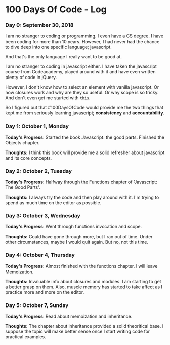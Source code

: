 # 100 Days Of Code - Log

### Day 0: September 30, 2018

I am no stranger to coding or programming. I even have a CS degree. I have been coding for more than 10 years. However, I had never had the chance to dive deep into one specific language; javascript.

And that's the only language I really want to be good at.

I am no stranger to coding in javascript either. I have taken the javascript course from Codeacademy, played around with it and have even written plenty of code in jQuery.

However, I don't know how to select an element with vanilla javascript. Or how closures work and why are they so useful. Or why scope is so tricky. And don't even get me started with `this`.

So I figured out that #100DaysOfCode would provide me the two things that kept me from seriously learning javascript; **consistency** and **accountability**.

### Day 1: October 1, Monday

**Today's Progress**: Started the book Javascript: the good parts. Finished the Objects chapter.

**Thoughts:** I think this book will provide me a solid refresher about javascript and its core concepts.

### Day 2: October 2, Tuesday

**Today's Progress**: Halfway through the Functions chapter of 'Javascript: The Good Parts'. 

**Thoughts:** I always try the code and then play around with it. I'm trying to spend as much time on the editor as possible.

### Day 3: October 3, Wednesday

**Today's Progress**: Went through functions invocation and scope.

**Thoughts:** Could have gone through more, but I ran out of time. Under other circumstances, maybe I would quit again. But no, not this time. 

### Day 4: October 4, Thursday

**Today's Progress**: Almost finished with the functions chapter. I will leave Memoization.

**Thoughts:** Invaluable info about closures and modules. I am starting to get a better grasp on them. Also, muscle memory has started to take affect as I practice more and more on the editor.

### Day 5: October 7, Sunday

**Today's Progress**: Read about memoization and inheritance.

**Thoughts:** The chapter about inheritance provided a solid theoritical base. I suppose the topic will make better sense once I start writing code for practical examples.

